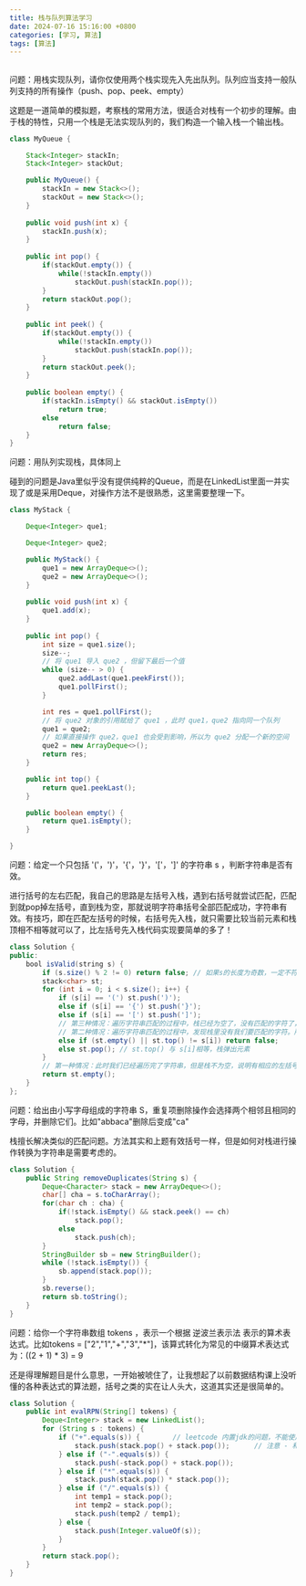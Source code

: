 ```yaml
---
title: 栈与队列算法学习
date: 2024-07-16 15:16:00 +0800
categories: [学习, 算法]
tags: [算法]
---
```


## 

问题：用栈实现队列，请你仅使用两个栈实现先入先出队列。队列应当支持一般队列支持的所有操作（push、pop、peek、empty）

这题是一道简单的模拟题，考察栈的常用方法，很适合对栈有一个初步的理解。由于栈的特性，只用一个栈是无法实现队列的，我们构造一个输入栈一个输出栈。

```java
class MyQueue {

    Stack<Integer> stackIn;
    Stack<Integer> stackOut;

    public MyQueue() {
        stackIn = new Stack<>();
        stackOut = new Stack<>();
    }
    
    public void push(int x) {
        stackIn.push(x);
    }
    
    public int pop() {
        if(stackOut.empty()) {
            while(!stackIn.empty())
                stackOut.push(stackIn.pop());
        }
        return stackOut.pop();
    }
    
    public int peek() {
        if(stackOut.empty()) {
            while(!stackIn.empty())
                stackOut.push(stackIn.pop());
        }
        return stackOut.peek();
    }
    
    public boolean empty() {
        if(stackIn.isEmpty() && stackOut.isEmpty())
            return true;
        else
            return false;
    }
}
```

问题：用队列实现栈，具体同上

碰到的问题是Java里似乎没有提供纯粹的Queue，而是在LinkedList里面一并实现了或是采用Deque，对操作方法不是很熟悉，这里需要整理一下。

```java
class MyStack {

    Deque<Integer> que1;

    Deque<Integer> que2;

    public MyStack() {
        que1 = new ArrayDeque<>();
        que2 = new ArrayDeque<>();
    }
    
    public void push(int x) {
        que1.add(x);
    }
    
    public int pop() {
        int size = que1.size();
        size--;
        // 将 que1 导入 que2 ，但留下最后一个值
        while (size-- > 0) {
            que2.addLast(que1.peekFirst());
            que1.pollFirst();
        }

        int res = que1.pollFirst();
        // 将 que2 对象的引用赋给了 que1 ，此时 que1，que2 指向同一个队列
        que1 = que2;
        // 如果直接操作 que2，que1 也会受到影响，所以为 que2 分配一个新的空间
        que2 = new ArrayDeque<>();
        return res;
    }

    public int top() {
        return que1.peekLast();
    }

    public boolean empty() {
        return que1.isEmpty();
    }

}
```

问题：给定一个只包括 '('，')'，'{'，'}'，'['，']' 的字符串 s ，判断字符串是否有效。

进行括号的左右匹配，我自己的思路是左括号入栈，遇到右括号就尝试匹配，匹配到就pop掉左括号，直到栈为空，那就说明字符串括号全部匹配成功，字符串有效。有技巧，即在匹配左括号的时候，右括号先入栈，就只需要比较当前元素和栈顶相不相等就可以了，比左括号先入栈代码实现要简单的多了！

```java
class Solution {
public:
    bool isValid(string s) {
        if (s.size() % 2 != 0) return false; // 如果s的长度为奇数，一定不符合要求
        stack<char> st;
        for (int i = 0; i < s.size(); i++) {
            if (s[i] == '(') st.push(')');
            else if (s[i] == '{') st.push('}');
            else if (s[i] == '[') st.push(']');
            // 第三种情况：遍历字符串匹配的过程中，栈已经为空了，没有匹配的字符了，说明右括号没有找到对应的左括号 return false
            // 第二种情况：遍历字符串匹配的过程中，发现栈里没有我们要匹配的字符。所以return false
            else if (st.empty() || st.top() != s[i]) return false;
            else st.pop(); // st.top() 与 s[i]相等，栈弹出元素
        }
        // 第一种情况：此时我们已经遍历完了字符串，但是栈不为空，说明有相应的左括号没有右括号来匹配，所以return false，否则就return true
        return st.empty();
    }
};
```

问题：给出由小写字母组成的字符串 S，重复项删除操作会选择两个相邻且相同的字母，并删除它们。比如"abbaca"删除后变成"ca"

栈擅长解决类似的匹配问题。方法其实和上题有效括号一样，但是如何对栈进行操作转换为字符串是需要考虑的。

```java
class Solution {
    public String removeDuplicates(String s) {
        Deque<Character> stack = new ArrayDeque<>();
        char[] cha = s.toCharArray();
        for(char ch : cha) {
            if(!stack.isEmpty() && stack.peek() == ch)
                stack.pop();
            else
                stack.push(ch);
        }
        StringBuilder sb = new StringBuilder();
        while (!stack.isEmpty()) {
            sb.append(stack.pop()); 
        }
        sb.reverse();
        return sb.toString();
    }
}
```
问题：给你一个字符串数组 tokens ，表示一个根据 逆波兰表示法 表示的算术表达式。比如tokens = ["2","1","+","3","*"]，该算式转化为常见的中缀算术表达式为：((2 + 1) * 3) = 9

还是得理解题目是什么意思，一开始被唬住了，让我想起了以前数据结构课上没听懂的各种表达式的算法题，括号之类的实在让人头大，这道其实还是很简单的。

```java
class Solution {
    public int evalRPN(String[] tokens) {
        Deque<Integer> stack = new LinkedList();
        for (String s : tokens) {
            if ("+".equals(s)) {        // leetcode 内置jdk的问题，不能使用==判断字符串是否相等
                stack.push(stack.pop() + stack.pop());      // 注意 - 和/ 需要特殊处理
            } else if ("-".equals(s)) {
                stack.push(-stack.pop() + stack.pop());
            } else if ("*".equals(s)) {
                stack.push(stack.pop() * stack.pop());
            } else if ("/".equals(s)) {
                int temp1 = stack.pop();
                int temp2 = stack.pop();
                stack.push(temp2 / temp1);
            } else {
                stack.push(Integer.valueOf(s));
            }
        }
        return stack.pop();
    }
}
```